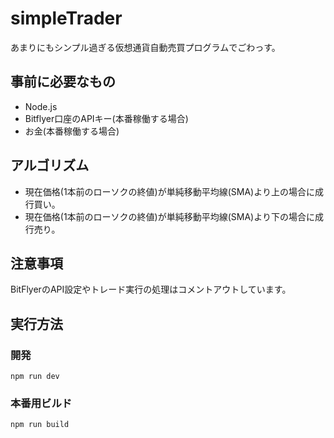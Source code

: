 # simpleTrader

あまりにもシンプル過ぎる仮想通貨自動売買プログラムでごわっす。

## 事前に必要なもの

- Node.js
- Bitflyer口座のAPIキー(本番稼働する場合)
- お金(本番稼働する場合)

## アルゴリズム

- 現在価格(1本前のローソクの終値)が単純移動平均線(SMA)より上の場合に成行買い。
- 現在価格(1本前のローソクの終値)が単純移動平均線(SMA)より下の場合に成行売り。

## 注意事項

BitFlyerのAPI設定やトレード実行の処理はコメントアウトしています。

## 実行方法
### 開発

```
npm run dev
```

### 本番用ビルド
```
npm run build
```
